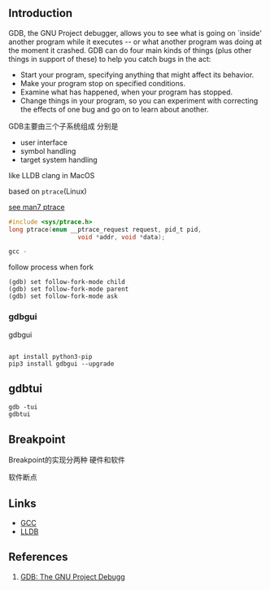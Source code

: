 ## Introduction

GDB, the GNU Project debugger, allows you to see what is going on `inside' another program while it executes -- or what another program was doing at the moment it crashed.
GDB can do four main kinds of things (plus other things in support of these) to help you catch bugs in the act:

- Start your program, specifying anything that might affect its behavior.
- Make your program stop on specified conditions.
- Examine what has happened, when your program has stopped.
- Change things in your program, so you can experiment with correcting the effects of one bug and go on to learn about another.



GDB主要由三个子系统组成 分别是

- user interface
- symbol handling
- target system handling








like LLDB clang in MacOS


based on `ptrace`(Linux)

[see man7 ptrace](https://man7.org/linux/man-pages/man2/ptrace.2.html)



```c
#include <sys/ptrace.h>
long ptrace(enum __ptrace_request request, pid_t pid,
                   void *addr, void *data);
```



```c
gcc -
```





follow process when fork
```shell
(gdb) set follow-fork-mode child 
(gdb) set follow-fork-mode parent 
(gdb) set follow-fork-mode ask 
```


### gdbgui


gdbgui
```shell

apt install python3-pip
pip3 install gdbgui --upgrade
```


## gdbtui

```shell
gdb -tui
gdbtui
```







## Breakpoint

Breakpoint的实现分两种 硬件和软件



软件断点






## Links

- [GCC]()
- [LLDB](/docs/)

## References

1. [GDB: The GNU Project Debugg](http://www.sourceware.org/gdb/)

